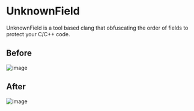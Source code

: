 # UnknownField
UnknownField is a tool based clang that obfuscating the order of fields to protect your C/C++ code.

## Before
![image](https://github.com/gmh5225/UnknownField/blob/main/images/UnknownField_before.png)

## After
![image](https://github.com/gmh5225/UnknownField/blob/main/images/UnknownField_after.png)
